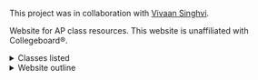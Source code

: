 This project was in collaboration with [Vivaan Singhvi](https://github.com/vivaansinghvi07).

Website for AP class resources. This website is unaffiliated with Collegeboard®.

<details>
  <summary>Classes listed</summary>

- AP Research
- AP Seminar
- AP English Language and Composition
- AP Human Geography
- AP Macroeconomics
- AP Microeconomics
- AP United States Government and Politics
- AP United States History
- AP World History: Modern
- AP Calculus AB
- AP Calculus BC
- AP Computer Science A
- AP Statistics
- AP Biology
- AP Chemistry
- AP Physics 1: Algebra-Based
- AP Physics 2: Algebra-Based
- AP Physics C: Electricity and Magnetism
- AP Physics C: Mechanics
- AP German Language and Culture
</details>

<details>
  <summary>Website outline</summary>

- Homepage
    - Navigator to all classes
- AP Classes (listed individually)
    - Each class
        - Units
        - Tips and advice
        - Resources
    - General tips and resources
- About us
</details>